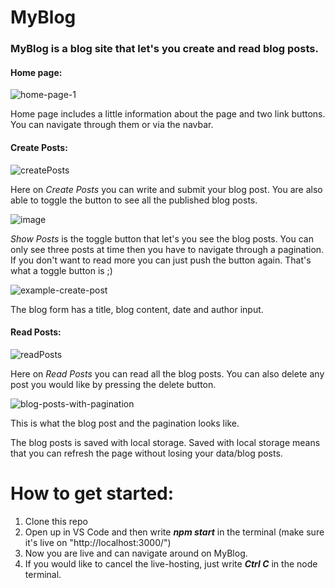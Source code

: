 # MyBlog

### MyBlog is a blog site that let's you create and read blog posts.


#### Home page:
![home-page-1](https://user-images.githubusercontent.com/89410611/189605748-466e07f0-4a6d-458b-8a3b-f3c4b2ed94a5.png)

Home page includes a little information about the page and two link buttons. You can navigate through them or via the navbar. 

#### Create Posts:
![createPosts](https://user-images.githubusercontent.com/89410611/189605998-bfc11d83-8429-49d1-a425-71cc91701a61.png)

Here on *Create Posts* you can write and submit your blog post. You are also able to toggle the button to see all the published blog posts.

![image](https://user-images.githubusercontent.com/89410611/189606322-5d4d0a8a-81dd-402a-ae89-903cc891c6ee.png)

*Show Posts* is the toggle button that let's you see the blog posts. You can only see three posts at time then you have to navigate through a pagination. 
If you don't want to read more you can just push the button again. That's what a toggle button is ;)

![example-create-post](https://user-images.githubusercontent.com/89410611/189181141-3697906e-d10c-4eba-b3a2-c073a833cee4.png)

The blog form has a title, blog content, date and author input.

#### Read Posts:
![readPosts](https://user-images.githubusercontent.com/89410611/189606133-524176d2-601e-4f45-94ab-8ac3da078d4c.png)

Here on *Read Posts* you can read all the blog posts. You can also delete any post you would like by pressing the delete button.  

![blog-posts-with-pagination](https://user-images.githubusercontent.com/89410611/189182819-dde9094c-54c2-4e8b-80cc-d7d16eef5dcf.png)

This is what the blog post and the pagination looks like.

The blog posts is saved with local storage. Saved with local storage means that you can refresh the page without losing your data/blog posts.

# How to get started:
1. Clone this repo
2. Open up in VS Code and then write ***npm start*** in the terminal (make sure it's live on "http://localhost:3000/")
3. Now you are live and can navigate around on MyBlog.
4. If you would like to cancel the live-hosting, just write ***Ctrl C*** in the node terminal.
